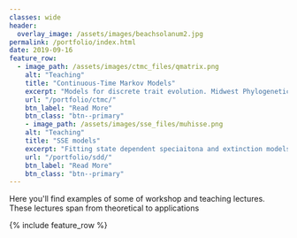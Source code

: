 ```yaml
---
classes: wide
header:
  overlay_image: /assets/images/beachsolanum2.jpg
permalink: /portfolio/index.html
date: 2019-09-16
feature_row:
  - image_path: /assets/images/ctmc_files/qmatrix.png
    alt: "Teaching"
    title: "Continuous-Time Markov Models"
    excerpt: "Models for discrete trait evolution. Midwest Phylogenetics Workshop Lecture 2019"
    url: "/portfolio/ctmc/"
    btn_label: "Read More"
    btn_class: "btn--primary"	
    - image_path: /assets/images/sse_files/muhisse.png
    alt: "Teaching"
    title: "SSE models"
    excerpt: "Fitting state dependent speciaitona and extinction models"
    url: "/portfolio/sdd/"
    btn_label: "Read More"
    btn_class: "btn--primary"
---
```

Here you'll find examples of some of workshop and teaching lectures. These lectures span from theoretical to applications

{% include feature_row %}

